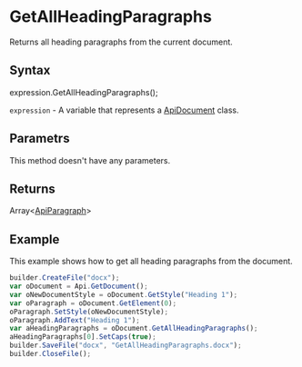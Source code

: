 # GetAllHeadingParagraphs

Returns all heading paragraphs from the current document.

## Syntax

expression.GetAllHeadingParagraphs();

`expression` - A variable that represents a [ApiDocument](../ApiDocument.md) class.

## Parametrs

This method doesn't have any parameters.

## Returns

Array<[ApiParagraph](../../ApiParagraph/ApiParagraph.md)>

## Example

This example shows how to get all heading paragraphs from the document.

```javascript
builder.CreateFile("docx");
var oDocument = Api.GetDocument();
var oNewDocumentStyle = oDocument.GetStyle("Heading 1");
var oParagraph = oDocument.GetElement(0);
oParagraph.SetStyle(oNewDocumentStyle);
oParagraph.AddText("Heading 1");
var aHeadingParagraphs = oDocument.GetAllHeadingParagraphs();
aHeadingParagraphs[0].SetCaps(true);
builder.SaveFile("docx", "GetAllHeadingParagraphs.docx");
builder.CloseFile();
```